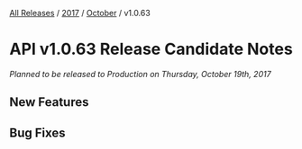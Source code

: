 [All Releases](../../README.md) / [2017](../README.md) / [October](README.md) / v1.0.63 
# API v1.0.63 Release Candidate Notes 

_Planned to be released to Production on Thursday, October 19th, 2017_

## New Features


## Bug Fixes

